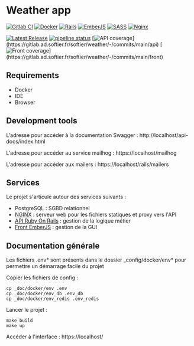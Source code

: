 # Weather app

[![Gitlab CI](https://img.shields.io/badge/GitLabCI-%23181717.svg?style=for-the-badge&logo=gitlab&logoColor=white)](https://docs.gitlab.com/ee/ci/)
[![Docker](https://img.shields.io/badge/docker-%230db7ed.svg?style=for-the-badge&logo=docker&logoColor=white)](https://docker.com)
[![Rails](https://img.shields.io/badge/rails-%23CC0000.svg?style=for-the-badge&logo=ruby-on-rails&logoColor=white)](https://rubyonrails.org/)
[![EmberJS](https://img.shields.io/badge/ember-1C1E24?style=for-the-badge&logo=ember.js&logoColor=#D04A37)](https://emberjs.com/)
[![SASS](https://img.shields.io/badge/SASS-hotpink.svg?style=for-the-badge&logo=SASS&logoColor=white)](https://sass-lang.com/)
[![Nginx](https://img.shields.io/badge/nginx-%23009639.svg?style=for-the-badge&logo=nginx&logoColor=white)](https://www.nginx.com/)

[![Latest Release](https://gitlab.ad.softier.fr/softier/weather/-/badges/release.svg)](https://gitlab.ad.softier.fr/softier/weather/-/releases)
[![pipeline status](https://gitlab.ad.softier.fr/softier/weather/badges/main/pipeline.svg)](https://gitlab.ad.softier.fr/softier/weather/-/commits/main)
[![API coverage](https://gitlab.ad.softier.fr/softier/weather/badges/main/coverage.svg?job=test:api_rspec&key_text=API%20cov.)](https://gitlab.ad.softier.fr/softier/weather/-/commits/main/api)
[![Front coverage](https://gitlab.ad.softier.fr/softier/weather/badges/main/coverage.svg?job=test:front_ember&key_text=Front%20cov.)](https://gitlab.ad.softier.fr/softier/weather/-/commits/main/front)


## Requirements

- Docker
- IDE
- Browser


## Development tools

L'adresse pour accéder à la documentation Swagger : http://localhost/api-docs/index.html

L'adresse pour accéder au service mailhog : https://localhost/mailhog

L'adresse pour accéder aux mailers : https://localhost/rails/mailers


## Services

Le projet s'articule autour des services suivants :
- PostgreSQL : SGBD relationnel
- [NGINX](nginx/README.md) : serveur web pour les fichiers statiques et proxy vers l'API
- [API Ruby On Rails](api/README.md) : gestion de la logique métier
- [Front EmberJS](front/README.md) : gestion de la GUI


## Documentation générale

Les fichiers .env* sont présents dans le dossier _config/docker/env* pour permettre un démarrage facile du projet   

Copier les fichiers de config :   
```
cp _doc/docker/env .env
cp _doc/docker/env_db .env_db
cp _doc/docker/env_redis .env_redis
```

Lancer le projet :   
```
make build
make up
```

Accéder à l'interface : https://localhost/
